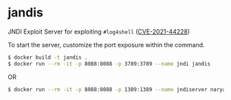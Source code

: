 # jandis
JNDI Exploit Server for exploiting `#log4shell` ([CVE-2021-44228](https://nvd.nist.gov/vuln/detail/CVE-2021-44228))

To start the server, customize the port exposure within the command.
```bash
$ docker build -t jandis .
$ docker run --rm -it -p 8088:8088 -p 3789:3789 --name jndi jandis
```

OR

```bash
$ docker run --rm -it -p 8088:8088 -p 1389:1389 --name jndiserver naryal2580/jandis
```
